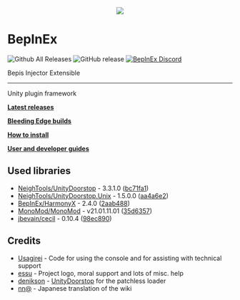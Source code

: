 <p align="center">
    <img src="https://avatars2.githubusercontent.com/u/39589027?s=256">
</p>

# BepInEx
![Github All Releases](https://img.shields.io/github/downloads/bepinex/bepinex/total.svg)
![GitHub release](https://img.shields.io/github/release/bepinex/bepinex.svg)
[![BepInEx Discord](https://user-images.githubusercontent.com/7288322/34429117-c74dbd12-ecb8-11e7-896d-46369cd0de5b.png)](https://discord.gg/MpFEDAg)

Bepis Injector Extensible

---

Unity plugin framework

**[Latest releases](https://github.com/BepInEx/BepInEx/releases)**

**[Bleeding Edge builds](https://builds.bepis.io/projects/bepinex_be)**

**[How to install](https://bepinex.github.io/bepinex_docs/master/articles/user_guide/installation/index.html)**

**[User and developer guides](https://bepinex.github.io/bepinex_docs/master/articles/index.html)**

## Used libraries
- [NeighTools/UnityDoorstop](https://github.com/NeighTools/UnityDoorstop) - 3.3.1.0 ([bc71fa1](https://github.com/NeighTools/UnityDoorstop/commit/bc71fa145f1400867d1ed950d095b8d5c559bc3e))
- [NeighTools/UnityDoorstop.Unix](https://github.com/NeighTools/UnityDoorstop.Unix) - 1.5.0.0 ([aa4a6e2](https://github.com/NeighTools/UnityDoorstop.Unix/commit/aa4a6e2f22ce69e9f079d98c7799ca90bd8a207d))
- [BepInEx/HarmonyX](https://github.com/BepInEx/HarmonyX) - 2.4.0 ([2aab488](https://github.com/BepInEx/HarmonyX/commit/2aab4887ebb4882f8946f96d49402b748e0bcb48))
- [MonoMod/MonoMod](https://github.com/MonoMod/MonoMod) - v21.01.11.01 ([35d6357](https://github.com/MonoMod/MonoMod/commit/35d635771e2a422641d9a388950d1e0cf311c656))
- [jbevain/cecil](https://github.com/jbevain/cecil) - 0.10.4 ([98ec890](https://github.com/jbevain/cecil/commit/98ec890d44643ad88d573e97be0e120435eda732))

## Credits
- [Usagirei](https://github.com/Usagirei) - Code for using the console and for assisting with technical support
- [essu](https://github.com/exdownloader) - Project logo, moral support and lots of misc. help
- [denikson](https://github.com/denikson) - [UnityDoorstop](https://github.com/NeighTools/UnityDoorstop) for the patchless loader
- [nn@](https://twitter.com/NnAone2cmg) - Japanese translation of the wiki
